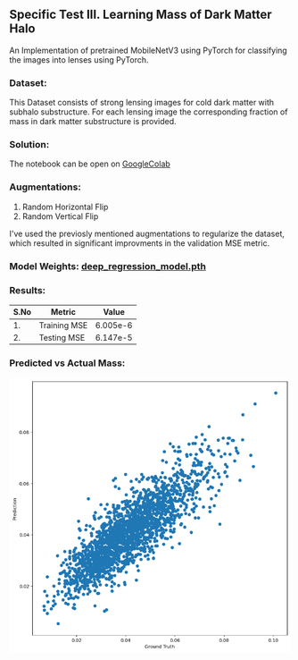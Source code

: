 ## __Specific Test III. Learning Mass of Dark Matter Halo__

An Implementation of pretrained MobileNetV3 using PyTorch for classifying the images into lenses using PyTorch.

### **Dataset**:

This Dataset consists of strong lensing images for cold dark matter with subhalo substructure. For each lensing image the corresponding fraction of mass in dark matter substructure is provided.

### **Solution**:
The notebook can be open on [GoogleColab](https://colab.research.google.com/drive/1KFSvHa7zIvhJHG7YhDSbF8CZkIXEIKWH?usp=sharing)


### **Augmentations**:

1. Random Horizontal Flip
2. Random Vertical Flip

I've used the previosly mentioned augmentations to regularize the dataset, which resulted in significant improvments in the validation MSE metric.

### **Model Weights**: [deep_regression_model.pth](weights/Regression_m.pth)

### **Results**:

| S.No | Metric              | Value  |
| ---- | ------------------- | ------ |
| 1.   | Training MSE       | 6.005e-6 |
| 2.   | Testing MSE        | 6.147e-5 |

### **__Predicted vs Actual Mass__**:

<img src="images/scatter.png">


